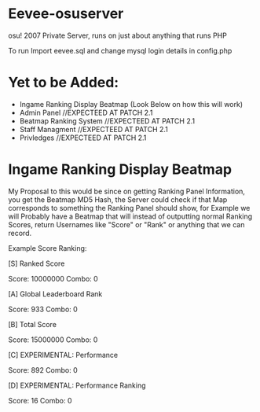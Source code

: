 # Eevee-osuserver
osu! 2007 Private Server, runs on just about anything that runs PHP

To run Import eevee.sql and change mysql login details in config.php

# Yet to be Added:

* Ingame Ranking Display Beatmap (Look Below on how this will work) 
* Admin Panel //EXPECTEED AT PATCH 2.1
* Beatmap Ranking System //EXPECTEED AT PATCH 2.1
* Staff Managment //EXPECTEED AT PATCH 2.1
* Privledges //EXPECTEED AT PATCH 2.1

# Ingame Ranking Display Beatmap

My Proposal to this would be since on getting Ranking Panel Information,
you get the Beatmap MD5 Hash, the Server could check if that Map corresponds
to something the Ranking Panel should show, for Example we will Probably have
a Beatmap that will instead of outputting normal Ranking Scores,
return Usernames like "Score" or "Rank" or anything that we can record.

Example Score Ranking:

[S] Ranked Score

Score: 10000000 Combo: 0

[A] Global Leaderboard Rank

Score: 933 Combo: 0

[B] Total Score

Score: 15000000 Combo: 0

[C] EXPERIMENTAL: Performance

Score: 892 Combo: 0

[D] EXPERIMENTAL: Performance Ranking

Score: 16 Combo: 0
